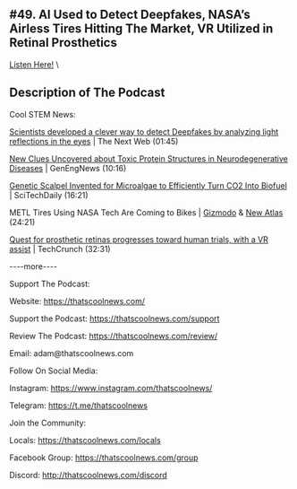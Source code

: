 #49. AI Used to Detect Deepfakes, NASA’s Airless Tires Hitting The Market, VR Utilized in Retinal Prosthetics
---
[Listen Here!](https://thatscoolnews.podbean.com/e/49-ai-used-to-detect-deepfakes-nasa-s-airless-tires-hitting-the-market-vr-utilized-in-retinal-prosthetics/) \
## Description of The Podcast
Cool STEM News:
<p><a href='https://thenextweb.com/neural/2021/03/11/ai-detects-deepfakes-analyzing-light-reflections-in-the-cornea-eyes-gans-thispersondoesnotexist/'>Scientists developed a clever way to detect Deepfakes by analyzing light reflections in the eyes</a> | The Next Web (01:45)</p>

<p><a href='https://www.genengnews.com/news/new-clues-uncovered-about-toxic-protein-structures-in-neurodegenerative-diseases/'>New Clues Uncovered about Toxic Protein Structures in Neurodegenerative Diseases</a> | GenEngNews (10:16)</p>

<p><a href='https://scitechdaily.com/genetic-scalpel-invented-for-microalgae-to-efficiently-turn-co2-into-biofuel/'>Genetic Scalpel Invented for Microalgae to Efficiently Turn CO2 Into Biofuel</a> | SciTechDaily (16:21)</p>

<p>METL Tires Using NASA Tech Are Coming to Bikes | <a href='https://gizmodo.com/nasas-nearly-indestructible-airless-titanium-tires-migh-1846488605'>Gizmodo</a> & <a href='https://newatlas.com/bicycles/nasa-shape-memory-alloy-airless-bicycle-tire-metl/'>New Atlas</a> (24:21)</p>

<p><a href='https://techcrunch.com/2021/03/18/quest-for-prosthetic-retinas-progresses-towards-human-trials-with-a-vr-assist'>Quest for prosthetic retinas progresses toward human trials, with a VR assist</a> | TechCrunch (32:31)</p>

<p>----more----</p>

Support The Podcast:
<p style="text-align:left;">Website: <a href='https://thatscoolnews.com/'>https://thatscoolnews.com/</a></p>

<p style="text-align:left;">Support the Podcast: <a href='https://thatscoolnews.com/support'>https://thatscoolnews.com/support</a></p>

<p style="text-align:left;">Review The Podcast: <a href='https://thatscoolnews.com/review/'>https://thatscoolnews.com/review/</a></p>

<p style="text-align:left;">Email: adam@thatscoolnews.com</p>

Follow On Social Media:
<p>Instagram: <a href='https://www.instagram.com/thatscoolnews/'>https://www.instagram.com/thatscoolnews/ </a></p>

<p>Telegram: <a href='https://t.me/thatscoolnews'>https://t.me/thatscoolnews</a> </p>

Join the Community:
<p style="text-align:left;">Locals: <a href='https://thatscoolnews.com/locals'>https://thatscoolnews.com/locals</a></p>

<p style="text-align:left;">Facebook Group: <a href='https://thatscoolnews.com/group'>https://thatscoolnews.com/group </a></p>

<p style="text-align:left;">Discord: <a href='http://thatscoolnews.com/discord'>http://thatscoolnews.com/discord</a></p>
